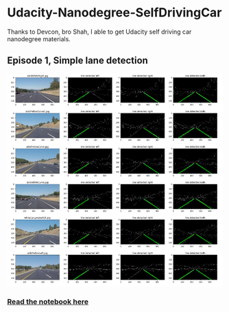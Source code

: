 # Udacity-Nanodegree-SelfDrivingCar
Thanks to Devcon, bro Shah, I able to get Udacity self driving car nanodegree materials.

## Episode 1, Simple lane detection
![alt text](Episode1_SimpleLaneDetection/test_images/output.png)
### [Read the notebook here](https://github.com/huseinzol05/Udacity-Nanodegree-SelfDrivingCar/blob/master/Episode1_SimpleLaneDetection/Main-LaneDetection.ipynb)



